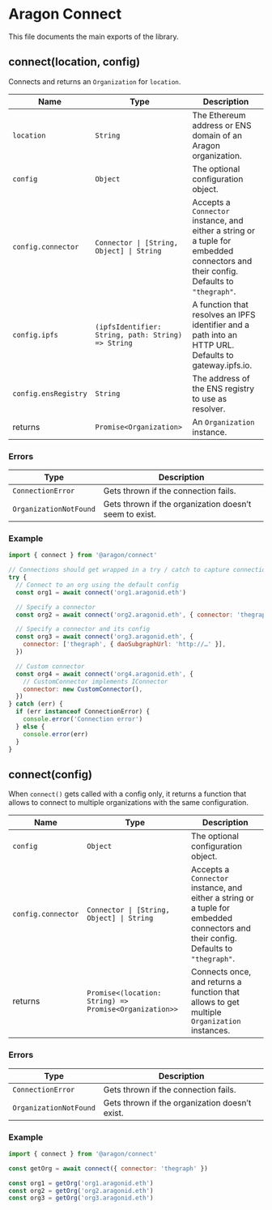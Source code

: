 # Aragon Connect

This file documents the main exports of the library.

## connect(location, config)

Connects and returns an `Organization` for `location`.

| Name                 | Type                                               | Description                                                                                                                        |
| -------------------- | -------------------------------------------------- | ---------------------------------------------------------------------------------------------------------------------------------- |
| `location`           | `String`                                           | The Ethereum address or ENS domain of an Aragon organization.                                                                      |
| `config`             | `Object`                                           | The optional configuration object.                                                                                                 |
| `config.connector`   | `Connector \| [String, Object] \| String`          | Accepts a `Connector` instance, and either a string or a tuple for embedded connectors and their config. Defaults to `"thegraph"`. |
| `config.ipfs`        | `(ipfsIdentifier: String, path: String) => String` | A function that resolves an IPFS identifier and a path into an HTTP URL. Defaults to gateway.ipfs.io.                              |
| `config.ensRegistry` | `String`                                           | The address of the ENS registry to use as resolver.                                                                                |
| returns              | `Promise<Organization>`                            | An `Organization` instance.                                                                                                        |

### Errors

| Type                   | Description                                            |
| ---------------------- | ------------------------------------------------------ |
| `ConnectionError`      | Gets thrown if the connection fails.                   |
| `OrganizationNotFound` | Gets thrown if the organization doesn’t seem to exist. |

### Example

```js
import { connect } from '@aragon/connect'

// Connections should get wrapped in a try / catch to capture connection errors.
try {
  // Connect to an org using the default config
  const org1 = await connect('org1.aragonid.eth')

  // Specify a connector
  const org2 = await connect('org2.aragonid.eth', { connector: 'thegraph' })

  // Specify a connector and its config
  const org3 = await connect('org3.aragonid.eth', {
    connector: ['thegraph', { daoSubgraphUrl: 'http://…' }],
  })

  // Custom connector
  const org4 = await connect('org4.aragonid.eth', {
    // CustomConnector implements IConnector
    connector: new CustomConnector(),
  })
} catch (err) {
  if (err instanceof ConnectionError) {
    console.error('Connection error')
  } else {
    console.error(err)
  }
}
```

## connect(config)

When `connect()` gets called with a config only, it returns a function that allows to connect to multiple organizations with the same configuration.

| Name               | Type                                                   | Description                                                                                                                        |
| ------------------ | ------------------------------------------------------ | ---------------------------------------------------------------------------------------------------------------------------------- |
| `config`           | `Object`                                               | The optional configuration object.                                                                                                 |
| `config.connector` | `Connector \| [String, Object] \| String`              | Accepts a `Connector` instance, and either a string or a tuple for embedded connectors and their config. Defaults to `"thegraph"`. |
| returns            | `Promise<(location: String) => Promise<Organization>>` | Connects once, and returns a function that allows to get multiple `Organization` instances.                                        |

### Errors

| Type                   | Description                                    |
| ---------------------- | ---------------------------------------------- |
| `ConnectionError`      | Gets thrown if the connection fails.           |
| `OrganizationNotFound` | Gets thrown if the organization doesn’t exist. |

### Example

```js
import { connect } from '@aragon/connect'

const getOrg = await connect({ connector: 'thegraph' })

const org1 = getOrg('org1.aragonid.eth')
const org2 = getOrg('org2.aragonid.eth')
const org3 = getOrg('org3.aragonid.eth')
```
